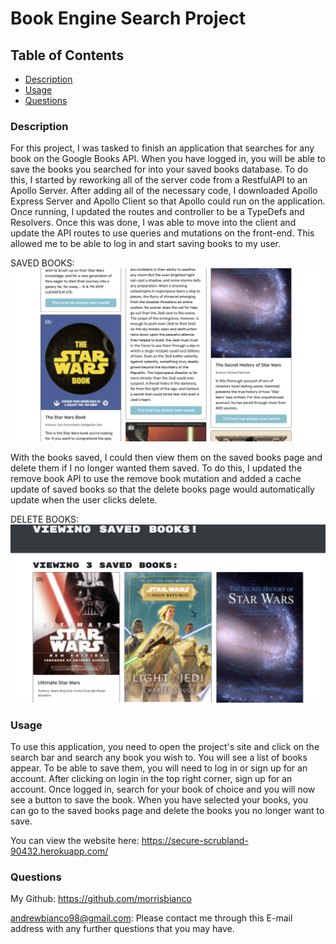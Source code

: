 # Book Engine Search Project

## Table of Contents
            
- [Description](#Description)
- [Usage](#Usage)
- [Questions](#Questions)

### Description
For this project, I was tasked to finish an application that searches for any book on the Google Books API. When you have logged in, you will be able to save the books you searched for into your saved books database. To do this, I started by reworking all of the server code from a RestfulAPI to an Apollo Server. After adding all of the necessary code, I downloaded Apollo Express Server and Apollo Client so that Apollo could run on the application. Once running, I updated the routes and controller to be a TypeDefs and Resolvers. Once this was done, I was able to move into the client and update the API routes to use queries and mutations on the front-end. This allowed me to be able to log in and start saving books to my user.

SAVED BOOKS:
<img src="./images/savebook.png"/>

With the books saved, I could then view them on the saved books page and delete them if I no longer wanted them saved. To do this, I updated the remove book API to use the remove book mutation and added a cache update of saved books so that the delete books page would automatically update when the user clicks delete.

DELETE BOOKS:
<img src="./images/deletebook.png"/>

### Usage
To use this application, you need to open the project's site and click on the search bar and search any book you wish to. You will see a list of books appear. To be able to save them, you will need to log in or sign up for an account. After clicking on login in the top right corner, sign up for an account. Once logged in, search for your book of choice and you will now see a button to save the book. When you have selected your books, you can go to the saved books page and delete the books you no longer want to save. 

You can view the website here: https://secure-scrubland-90432.herokuapp.com/

### Questions
My Github: https://github.com/morrisbianco

andrewbianco98@gmail.com: Please contact me through this E-mail address with any further questions that you may have.
            